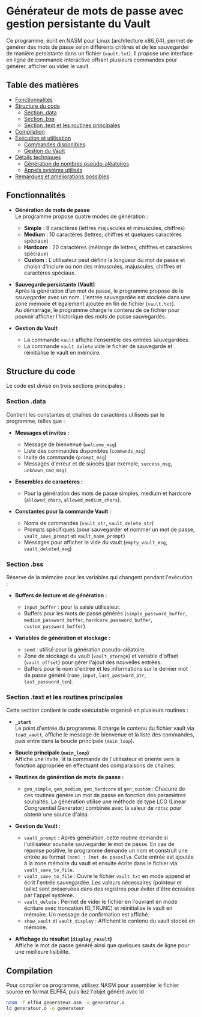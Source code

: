 # Générateur de mots de passe avec gestion persistante du Vault

Ce programme, écrit en NASM pour Linux (architecture x86_64), permet de générer des mots de passe selon différents critères et de les sauvegarder de manière persistante dans un fichier (`vault.txt`). Il propose une interface en ligne de commande interactive offrant plusieurs commandes pour générer, afficher ou vider le vault.

## Table des matières

- [Fonctionnalités](#fonctionnalités)
- [Structure du code](#structure-du-code)
  - [Section .data](#section-data)
  - [Section .bss](#section-bss)
  - [Section .text et les routines principales](#section-text-et-les-routines-principales)
- [Compilation](#compilation)
- [Exécution et utilisation](#exécution-et-utilisation)
  - [Commandes disponibles](#commandes-disponibles)
  - [Gestion du Vault](#gestion-du-vault)
- [Détails techniques](#détails-techniques)
  - [Génération de nombres pseudo-aléatoires](#génération-de-nombres-pseudo-aléatoires)
  - [Appels système utilisés](#appels-système-utilisés)
- [Remarques et améliorations possibles](#remarques-et-améliorations-possibles)

## Fonctionnalités

- **Génération de mots de passe**  
  Le programme propose quatre modes de génération :
  - **Simple** : 8 caractères (lettres majuscules et minuscules, chiffres)
  - **Medium** : 10 caractères (lettres, chiffres et quelques caractères spéciaux)
  - **Hardcore** : 20 caractères (mélange de lettres, chiffres et caractères spéciaux)
  - **Custom** : L'utilisateur peut définir la longueur du mot de passe et choisir d'inclure ou non des minuscules, majuscules, chiffres et caractères spéciaux.

- **Sauvegarde persistante (Vault)**  
  Après la génération d’un mot de passe, le programme propose de le sauvegarder avec un nom. L'entrée sauvegardée est stockée dans une zone mémoire et également ajoutée en fin de fichier (`vault.txt`).  
  Au démarrage, le programme charge le contenu de ce fichier pour pouvoir afficher l’historique des mots de passe sauvegardés.

- **Gestion du Vault**  
  - La commande `vault` affiche l'ensemble des entrées sauvegardées.
  - La commande `vault delete` vide le fichier de sauvegarde et réinitialise le vault en mémoire.

## Structure du code

Le code est divisé en trois sections principales :

### Section .data

Contient les constantes et chaînes de caractères utilisées par le programme, telles que :

- **Messages et invites :**  
  - Message de bienvenue (`welcome_msg`)
  - Liste des commandes disponibles (`commands_msg`)
  - Invite de commande (`prompt_msg`)
  - Messages d'erreur et de succès (par exemple, `success_msg`, `unknown_cmd_msg`)

- **Ensembles de caractères :**  
  - Pour la génération des mots de passe simples, medium et hardcore (`allowed_chars`, `allowed_medium_chars`).

- **Constantes pour la commande Vault :**  
  - Noms de commandes (`vault_str`, `vault_delete_str`)
  - Prompts spécifiques (pour sauvegarder et nommer un mot de passe, `vault_save_prompt` et `vault_name_prompt`)
  - Messages pour afficher le vide du vault (`empty_vault_msg`, `vault_deleted_msg`)

### Section .bss

Réserve de la mémoire pour les variables qui changent pendant l'exécution :

- **Buffers de lecture et de génération :**  
  - `input_buffer` : pour la saisie utilisateur.
  - Buffers pour les mots de passe générés (`simple_password_buffer`, `medium_password_buffer`, `hardcore_password_buffer`, `custom_password_buffer`).

- **Variables de génération et stockage :**  
  - `seed` : utilisé pour la génération pseudo-aléatoire.
  - Zone de stockage du vault (`vault_storage`) et variable d'offset (`vault_offset`) pour gérer l'ajout des nouvelles entrées.
  - Buffers pour le nom d'entrée et les informations sur le dernier mot de passe généré (`name_input`, `last_password_ptr`, `last_password_len`).

### Section .text et les routines principales

Cette section contient le code exécutable organisé en plusieurs routines :

- **`_start`**  
  Le point d'entrée du programme. Il charge le contenu du fichier vault via `load_vault`, affiche le message de bienvenue et la liste des commandes, puis entre dans la boucle principale (`main_loop`).

- **Boucle principale (`main_loop`)**  
  Affiche une invite, lit la commande de l'utilisateur et oriente vers la fonction appropriée en effectuant des comparaisons de chaînes.

- **Routines de génération de mots de passe :**  
  - `gen_simple`, `gen_medium`, `gen_hardcore` et `gen_custom` : Chacune de ces routines génère un mot de passe en fonction des paramètres souhaités. La génération utilise une méthode de type LCG (Linear Congruential Generator) combinée avec la valeur de `rdtsc` pour obtenir une source d'aléa.

- **Gestion du Vault :**  
  - `vault_prompt` : Après génération, cette routine demande si l'utilisateur souhaite sauvegarder le mot de passe. En cas de réponse positive, le programme demande un nom et construit une entrée au format `[nom] : [mot de passe]\n`. Cette entrée est ajoutée à la zone mémoire du vault et ensuite écrite dans le fichier via `vault_save_to_file`.
  - `vault_save_to_file` : Ouvre le fichier `vault.txt` en mode append et écrit l'entrée sauvegardée. Les valeurs nécessaires (pointeur et taille) sont préservées dans des registres pour éviter d'être écrasées par l'appel système.
  - `vault_delete` : Permet de vider le fichier en l'ouvrant en mode écriture avec troncation (O_TRUNC) et réinitialise le vault en mémoire. Un message de confirmation est affiché.
  - `show_vault` et `vault_display` : Affichent le contenu du vault stocké en mémoire.

- **Affichage du résultat (`display_result`)**  
  Affiche le mot de passe généré ainsi que quelques sauts de ligne pour une meilleure lisibilité.

## Compilation

Pour compiler ce programme, utilisez NASM pour assembler le fichier source en format ELF64, puis liez l'objet généré avec ld :

```bash
nasm -f elf64 generateur.asm -o generateur.o
ld generateur.o -o generateur
